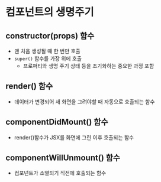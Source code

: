 # 컴포넌트의 생명주기

## constructor(props) 함수
- 맨 처음 생성될 때 한 번만 호출
- `super()` 함수를 가장 위에 호출
  - 프로퍼티와 생명 주기 상태 등을 초기화하는 중요한 과정 포함

## render() 함수
- 데이터가 변경되어 새 화면을 그려야할 때 자동으로 호출되는 함수

## componentDidMount() 함수
- render()함수가 JSX를 화면에 그린 이후 호출되는 함수

## componentWillUnmount() 함수
- 컴포넌트가 소멸되기 직전에 호출되는 함수